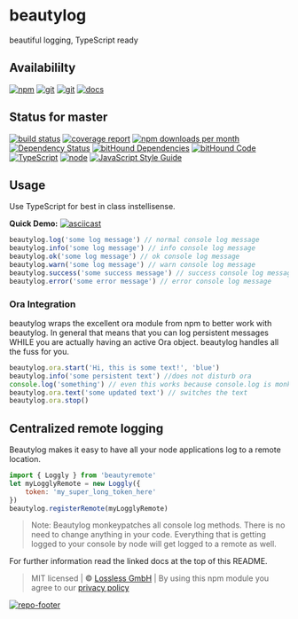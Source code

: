 # beautylog
beautiful logging, TypeScript ready

## Availabililty
[![npm](https://pushrocks.gitlab.io/assets/repo-button-npm.svg)](https://www.npmjs.com/package/beautylog)
[![git](https://pushrocks.gitlab.io/assets/repo-button-git.svg)](https://GitLab.com/pushrocks/beautylog)
[![git](https://pushrocks.gitlab.io/assets/repo-button-mirror.svg)](https://github.com/pushrocks/beautylog)
[![docs](https://pushrocks.gitlab.io/assets/repo-button-docs.svg)](https://pushrocks.gitlab.io/beautylog/)

## Status for master
[![build status](https://GitLab.com/pushrocks/beautylog/badges/master/build.svg)](https://GitLab.com/pushrocks/beautylog/commits/master)
[![coverage report](https://GitLab.com/pushrocks/beautylog/badges/master/coverage.svg)](https://GitLab.com/pushrocks/beautylog/commits/master)
[![npm downloads per month](https://img.shields.io/npm/dm/beautylog.svg)](https://www.npmjs.com/package/beautylog)
[![Dependency Status](https://david-dm.org/pushrocks/beautylog.svg)](https://david-dm.org/pushrocks/beautylog)
[![bitHound Dependencies](https://www.bithound.io/github/pushrocks/beautylog/badges/dependencies.svg)](https://www.bithound.io/github/pushrocks/beautylog/master/dependencies/npm)
[![bitHound Code](https://www.bithound.io/github/pushrocks/beautylog/badges/code.svg)](https://www.bithound.io/github/pushrocks/beautylog)
[![TypeScript](https://img.shields.io/badge/TypeScript-2.x-blue.svg)](https://nodejs.org/dist/latest-v6.x/docs/api/)
[![node](https://img.shields.io/badge/node->=%206.x.x-blue.svg)](https://nodejs.org/dist/latest-v6.x/docs/api/)
[![JavaScript Style Guide](https://img.shields.io/badge/code%20style-standard-brightgreen.svg)](http://standardjs.com/)

## Usage
Use TypeScript for best in class instellisense.

**Quick Demo:**
[![asciicast](https://asciinema.org/a/46djsde96ecsho9wqibjx2zye.png)](https://asciinema.org/a/46djsde96ecsho9wqibjx2zye)

```javascript
beautylog.log('some log message') // normal console log message
beautylog.info('some log message') // info console log message
beautylog.ok('some log message') // ok console log message
beautylog.warn('some log message') // warn console log message
beautylog.success('some success message') // success console log message
beautylog.error('some error message') // error console log message
```

### Ora Integration
beautylog wraps the excellent ora module from npm to better work with beautylog. In general that means that you can log persistent messages WHILE you are actually having an active Ora object. beautylog handles all the fuss for you.

```javascript
beautylog.ora.start('Hi, this is some text!', 'blue')
beautylog.info('some persistent text') //does not disturb ora
console.log('something') // even this works because console.log is monkeypatched by beautylog
beautylog.ora.text('some updated text') // switches the text
beautylog.ora.stop()
```

## Centralized remote logging
Beautylog makes it easy to have all your node applications log to a remote location.

```javascript
import { Loggly } from 'beautyremote'
let myLogglyRemote = new Loggly({
    token: 'my_super_long_token_here'
})
beautylog.registerRemote(myLogglyRemote)
```

> Note: Beautylog monkeypatches all console log methods.
There is no need to change anything in your code.
Everything that is getting logged to your console by node will get logged to a remote as well.

For further information read the linked docs at the top of this README.

> MIT licensed | **&copy;** [Lossless GmbH](https://lossless.gmbh)
| By using this npm module you agree to our [privacy policy](https://lossless.gmbH/privacy.html)

[![repo-footer](https://pushrocks.gitlab.io/assets/repo-footer.svg)](https://push.rocks)
